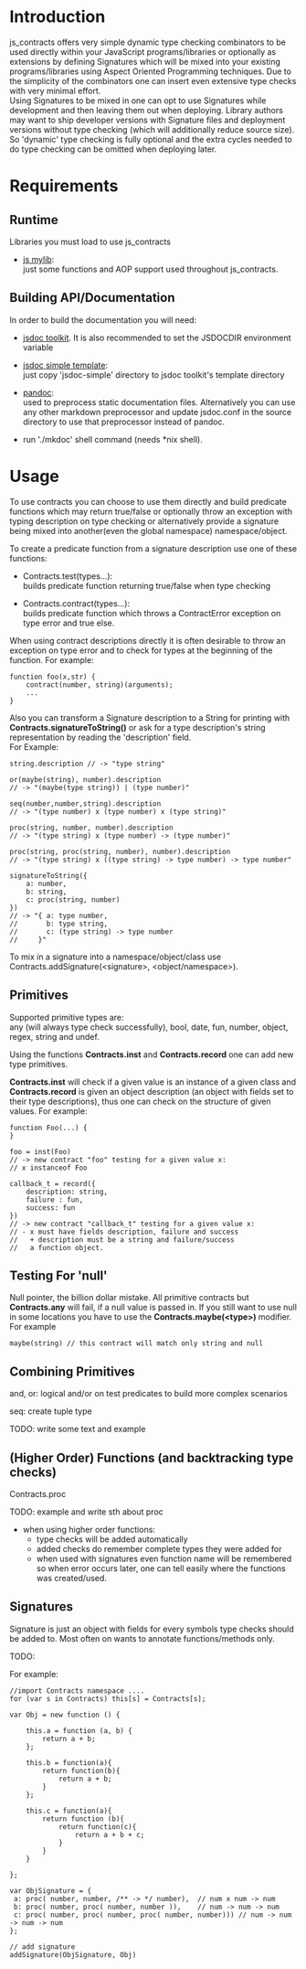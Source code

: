 
Introduction
============

js_contracts offers very simple dynamic type checking combinators to be used
directly within your JavaScript programs/libraries or optionally as extensions
by defining Signatures which will be mixed into your existing
programs/libraries using Aspect Oriented Programming techniques. 
Due to the simplicity of the combinators one can insert even extensive type
checks with very minimal effort.  
Using Signatures to be mixed in one can opt to use Signatures while
development and then leaving them out when deploying. Library authors may want
to ship developer versions with Signature files and deployment versions
without type checking (which will additionally reduce source size). So
'dynamic' type checking is fully optional and the extra cycles needed to do
type checking can be omitted when deploying later.

Requirements
============

## Runtime

Libraries you must load to use js_contracts

- [js mylib](http://github.com/urso/js_mystdlib):  
  just some functions and AOP support used throughout js_contracts.

## Building API/Documentation

In order to build the documentation you will need:

- [jsdoc toolkit](http://code.google.com/p/jsdoc-toolkit/).
  It is also recommended to set the JSDOCDIR environment variable

- [jsdoc simple template](http://github.com/urso/jsdoc-simple):  
  just copy 'jsdoc-simple' directory to jsdoc toolkit's template directory

- [pandoc](http://johnmacfarlane.net/pandoc/installing.html):  
  used to preprocess static documentation files. Alternatively you can use any
  other markdown preprocessor and update jsdoc.conf in the source directory 
  to use that preprocessor instead of pandoc.

- run './mkdoc' shell command (needs *nix shell).

Usage
=====

To use contracts you can choose to use them directly and build predicate
functions which may return true/false or optionally throw an exception 
with typing description on type checking or alternatively provide a signature
being mixed into another(even the global namespace) namespace/object.

To create a predicate function from a signature description use one of 
these functions:

- Contracts.test(types...):  
  builds predicate function returning true/false when type checking

- Contracts.contract(types...):  
  builds predicate function which throws a ContractError exception on type
  error and true else.

When using contract descriptions directly it is often desirable to throw an
exception on type error and to check for types at the beginning of the
function. For example:

    function foo(x,str) {
        contract(number, string)(arguments);
        ...
    }

Also you can transform a Signature description to a String for printing with
**Contracts.signatureToString(<signature>)** or ask for a type description's
string representation by reading the 'description' field.  
For Example:

    string.description // -> "type string"

    or(maybe(string), number).description 
    // -> "(maybe(type string)) | (type number)"

    seq(number,number,string).description
    // -> "(type number) x (type number) x (type string)"
    
    proc(string, number, number).description
    // -> "(type string) x (type number) -> (type number)"

    proc(string, proc(string, number), number).description
    // -> "(type string) x ((type string) -> type number) -> type number"

    signatureToString({
        a: number,
        b: string,
        c: proc(string, number)
    })
    // -> "{ a: type number,
    //       b: type string,
    //       c: (type string) -> type number
    //     }"

To mix in a signature into a namespace/object/class use 
Contracts.addSignature(\<signature\>, \<object/namespace\>).

## Primitives

Supported primitive types are:  
any (will always type check successfully), bool, date, fun, number, object,
regex, string and undef. 

Using the functions **Contracts.inst** and **Contracts.record** one can add
new type primitives.

**Contracts.inst** will check if a given value is an instance of a given class
and **Contracts.record** is given an object description (an object with fields
set to their type descriptions), thus one can check on the structure of
given values.
For example:

    function Foo(...) {
    }

    foo = inst(Foo) 
    // -> new contract "foo" testing for a given value x:
    // x instanceof Foo
    
    callback_t = record({
        description: string,
        failure : fun,
        success: fun
    })
    // -> new contract "callback_t" testing for a given value x:
    // - x must have fields description, failure and success
    //   + description must be a string and failure/success 
    //   a function object.

## Testing For 'null'

Null pointer, the billion dollar mistake. All primitive contracts but
**Contracts.any** will fail, if a null value is passed in. If you still want
to use null in some locations you have to use the 
**Contracts.maybe(\<type\>)** modifier. For example

    maybe(string) // this contract will match only string and null

## Combining Primitives

and, or: logical and/or on test predicates to build more complex scenarios

seq: create tuple type

TODO: write some text and example

## (Higher Order) Functions (and backtracking type checks)

Contracts.proc

TODO: example and write sth about proc

- when using higher order functions:
    - type checks will be added automatically
    - added checks do remember complete types they were added for
    - when used with signatures even function name will be remembered
      so when error occurs later, one can tell easily where the
      functions was created/used.

## Signatures

Signature is just an object with fields for every symbols type checks should
be added to. Most often on wants to annotate functions/methods only.

TODO: 

For example:

    //import Contracts namespace ....
    for (var s in Contracts) this[s] = Contracts[s];

    var Obj = new function () {
        
        this.a = function (a, b) { 
            return a + b; 
        };
        
        this.b = function(a){
            return function(b){
                return a + b;
            }
        };
        
        this.c = function(a){
            return function (b){
                return function(c){
                    return a + b + c;
                }
            }
        }

    };

    var ObjSignature = {
     a: proc( number, number, /** -> */ number),  // num x num -> num
     b: proc( number, proc( number, number )),    // num -> num -> num
     c: proc( number, proc( number, proc( number, number))) // num -> num -> num -> num
    };

    // add signature
    addSignature(ObjSignature, Obj)

